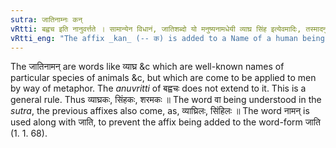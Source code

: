 ```yaml
---
sutra: जातिनाम्नः कन्
vRtti: बह्वच इति नानुवर्त्तते । सामान्येन विधानं, जातिशब्दो यो मनुष्यनामधेयी व्याघ्र सिंह इत्येवमादिः, तस्मादनुकम्पायां नीतौ च कन्प्रत्ययो भवति ॥
vRtti_eng: "The affix _kan_ (-- क) is added to a Name of a human being, which expresses a special idea : when compassion or courtesy is meant."
---
```

The जातिनामन् are words like व्याघ्र &c which are well-known names of particular species of animals &c, but which are come to be applied to men by way of metaphor. The _anuvritti_ of बह्वचः does not extend to it. This is a general rule. Thus व्याघ्रकः, सिंहकः, शरमकः ॥ The word वा being understood in the _sutra_, the previous affixes also come, as, व्याघ्रिलः, सिंहिलः ॥ The word नामन् is used along with जाति, to prevent the affix being added to the word-form जाति (1. 1. 68).

